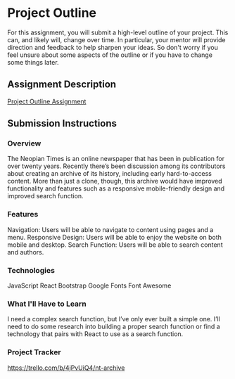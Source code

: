# Project Outline
For this assignment, you will submit a high-level outline of your project. This can, and likely will, change over time. In particular, your mentor will provide direction and feedback to help sharpen your ideas. So don't worry if you feel unsure about some aspects of the outline or if you have to change some things later.

## Assignment Description
[Project Outline Assignment](https://education.launchcode.org/liftoff/modules/assignments/project-outline)

## Submission Instructions

### Overview
The Neopian Times is an online newspaper that has been in publication for over twenty years. Recently there’s been discussion among its contributors about creating an archive of its history, including early hard-to-access content. More than just a clone, though, this archive would have improved functionality and features such as a responsive mobile-friendly design and improved search function.
### Features
Navigation: Users will be able to navigate to content using pages and a menu.
Responsive Design: Users will be able to enjoy the website on both mobile and desktop.
Search Function: Users will be able to search content and authors.
### Technologies
JavaScript
React
Bootstrap
Google Fonts
Font Awesome
### What I'll Have to Learn
I need a complex search function, but I’ve only ever built a simple one. I’ll need to do some research into building a proper search function or find a technology that pairs with React to use as a search function.
### Project Tracker
https://trello.com/b/4jPvUiQ4/nt-archive
